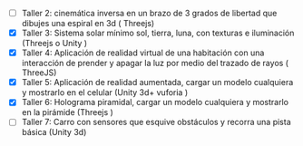 - [ ] Taller 2: cinemática inversa en un brazo de 3 grados de libertad que dibujes una espiral en 3d ( Threejs)
- [X] Taller 3: Sistema solar mínimo sol, tierra, luna, con texturas e iluminación (Threejs o Unity )
- [X] Taller 4: Aplicación de realidad virtual de una habitación con una interacción de prender y apagar la luz por medio del trazado de rayos ( ThreeJS)
- [X] Taller 5: Aplicación de realidad aumentada, cargar un modelo cualquiera y mostrarlo en el celular (Unity 3d+ vuforia )
- [X] Taller 6: Holograma piramidal, cargar un modelo cualquiera y mostrarlo en la pirámide (Threejs )
- [ ] Taller 7: Carro con sensores que esquive obstáculos y recorra una pista básica (Unity 3d)
